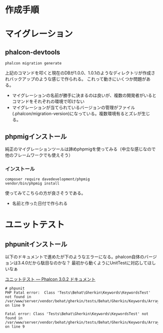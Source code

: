 # 作成手順
# マイグレーション
## phalcon-devtools

```
phalcon migration generate
```
上記のコマンドを叩くと現在のDBが1.0.0、1.0.1のようなディレクトリが作成されバックアップのような感じで作られる。
これって動きにいくつか問題がある。

+ マイグレーションの名前が勝手に決まるのは良いが、複数の開発者がいるとコマンドをそれぞれの環境で叩けない
+ マイグレーションが当てられているバージョンの管理がファイル(.phalcon/migration-version)になっている。複数環境有るとズレが生じる。


## phpmigインストール

純正のマイグレーションツールは諦めphpmigを使ってみる（中立な感じなので他のフレームワークでも使えそう）

### インストール

```
composer require davedevelopment/phpmig
vendor/bin/phpmig install
```


使ってみてこちらの方が良さそうである。

+ 名前と作った日付で作られる


# ユニットテスト
## phpunitインストール

以下のドキュメントで進めたが下のようなエラーになる。phalcon自体のバージョンは3.4.0だから駄目なのかな？
最初から動くようにUnitTestに対応してほしいなぁ

[ユニットテスト — Phalcon 3.0.2 ドキュメント](https://phalcon-docs-ja.readthedocs.io/ja/stable/reference/unit-testing.html)

```
# phpunit
PHP Fatal error:  Class 'Tests\Behat\Gherkin\Keywords\KeywordsTest' not found in /var/www/server/vendor/behat/gherkin/tests/Behat/Gherkin/Keywords/ArrayKeywordsTest.php on line 9

Fatal error: Class 'Tests\Behat\Gherkin\Keywords\KeywordsTest' not found in /var/www/server/vendor/behat/gherkin/tests/Behat/Gherkin/Keywords/ArrayKeywordsTest.php on line 9
```

